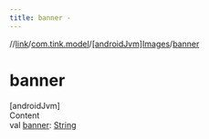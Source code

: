 ```yaml
---
title: banner -
---
```

//[link](../../index.md)/[com.tink.model](../index.md)/[[androidJvm]Images](index.md)/[banner](banner.md)



# banner  
[androidJvm]  
Content  
val [banner](banner.md): [String](https://kotlinlang.org/api/latest/jvm/stdlib/kotlin/-string/index.html)  



